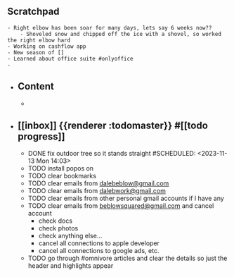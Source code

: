 ## Scratchpad
	- Right elbow has been soar for many days, lets say 6 weeks now??
		- Shoveled snow and chipped off the ice with a shovel, so worked the right elbow hard
	- Working on cashflow app
	- New season of []
	- Learned about office suite #onlyoffice
	-
- ## Content
	-
- ## [[inbox]] {{renderer :todomaster}} #[[todo progress]]
	- DONE fix outdoor tree so it stands straight
	  #SCHEDULED: <2023-11-13 Mon 14:03>
	- TODO install popos on
	- TODO clear bookmarks
	- TODO clear emails from dalebeblow@gmail.com
	- TODO clear emails from dalebwork@gmail.com
	- TODO clear emails from other personal gmail accounts if I have any
	- TODO clear emails from beblowsquared@gmail.com and cancel account
		- check docs
		- check photos
		- check anything else...
		- cancel all connections to apple developer
		- cancel all connections to google ads, etc.
	- TODO go through #omnivore articles and clear the details so just the header and highlights appear